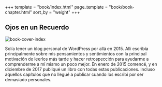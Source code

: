 +++
template = "book/index.html"
page_template = "book/book-chapter.html"
sort_by = "weight"
+++

## Ojos en un Recuerdo

![book-cover-index](/images/book/oeur/oeur-cover.jpg)

Solía tener un blog personal de WordPress por allá en 2015. Allí escribía principalmente sobre mis pensamientos y
sentimientos con la principal motivación de leerlos más tarde y hacer retrospección para ayudarme a comprenderme a mí
mismo un poco mejor. En enero de 2015 comencé, y en diciembre de 2017 publiqué un libro con todas estas publicaciones.
Incluso aquellos capítulos que no llegué a publicar cuando los escribí por ser demasiado personales.
